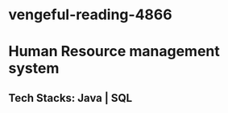 # vengeful-reading-4866


<h1>Human Resource management system</h1>

Tech Stacks: Java | SQL
------------
